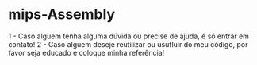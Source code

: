 # mips-Assembly

1 - Caso alguem tenha alguma dúvida ou precise de ajuda, é só entrar em contato!
2 - Caso alguem deseje reutilizar ou usufluir do meu código, por favor seja educado e coloque minha referência!

